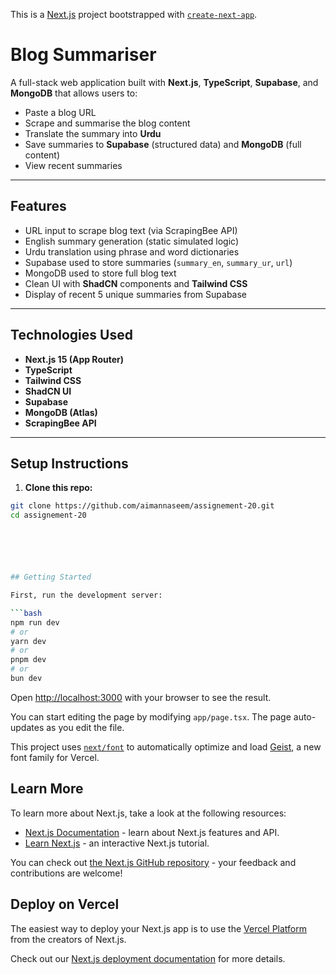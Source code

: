 This is a [Next.js](https://nextjs.org) project bootstrapped with [`create-next-app`](https://nextjs.org/docs/app/api-reference/cli/create-next-app).

#  Blog Summariser

A full-stack web application built with **Next.js**, **TypeScript**, **Supabase**, and **MongoDB** that allows users to:

-  Paste a blog URL
-  Scrape and summarise the blog content
-  Translate the summary into **Urdu**
-  Save summaries to **Supabase** (structured data) and **MongoDB** (full content)
-  View recent summaries

---

##  Features

-  URL input to scrape blog text (via ScrapingBee API)
-  English summary generation (static simulated logic)
-  Urdu translation using phrase and word dictionaries
-  Supabase used to store summaries (`summary_en`, `summary_ur`, `url`)
-  MongoDB used to store full blog text
-  Clean UI with **ShadCN** components and **Tailwind CSS**
-  Display of recent 5 unique summaries from Supabase

---

##  Technologies Used

- **Next.js 15 (App Router)**
- **TypeScript**
- **Tailwind CSS**
- **ShadCN UI**
- **Supabase**
- **MongoDB (Atlas)**
- **ScrapingBee API**

---

##  Setup Instructions

1. **Clone this repo:**

```bash
git clone https://github.com/aimannaseem/assignement-20.git
cd assignement-20






## Getting Started

First, run the development server:

```bash
npm run dev
# or
yarn dev
# or
pnpm dev
# or
bun dev
```

Open [http://localhost:3000](http://localhost:3000) with your browser to see the result.

You can start editing the page by modifying `app/page.tsx`. The page auto-updates as you edit the file.

This project uses [`next/font`](https://nextjs.org/docs/app/building-your-application/optimizing/fonts) to automatically optimize and load [Geist](https://vercel.com/font), a new font family for Vercel.

## Learn More

To learn more about Next.js, take a look at the following resources:

- [Next.js Documentation](https://nextjs.org/docs) - learn about Next.js features and API.
- [Learn Next.js](https://nextjs.org/learn) - an interactive Next.js tutorial.

You can check out [the Next.js GitHub repository](https://github.com/vercel/next.js) - your feedback and contributions are welcome!

## Deploy on Vercel

The easiest way to deploy your Next.js app is to use the [Vercel Platform](https://vercel.com/new?utm_medium=default-template&filter=next.js&utm_source=create-next-app&utm_campaign=create-next-app-readme) from the creators of Next.js.

Check out our [Next.js deployment documentation](https://nextjs.org/docs/app/building-your-application/deploying) for more details.
